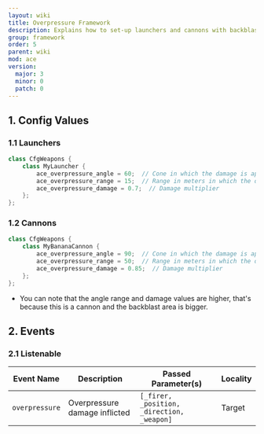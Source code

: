 ```yaml
---
layout: wiki
title: Overpressure Framework
description: Explains how to set-up launchers and cannons with backblast and overpressure areas with the ACE3 overpressure system.
group: framework
order: 5
parent: wiki
mod: ace
version:
  major: 3
  minor: 0
  patch: 0
---
```


## 1. Config Values

### 1.1 Launchers

```cpp
class CfgWeapons {
    class MyLauncher {
        ace_overpressure_angle = 60;  // Cone in which the damage is applied (in degrees from the back end of the launcher)
        ace_overpressure_range = 15;  // Range in meters in which the damage is applied
        ace_overpressure_damage = 0.7;  // Damage multiplier
    };
};
```

### 1.2 Cannons

```cpp
class CfgWeapons {
    class MyBananaCannon {
        ace_overpressure_angle = 90;  // Cone in which the damage is applied (in degrees from the muzzle of the cannon)
        ace_overpressure_range = 50;  // Range in meters in which the damage is applied
        ace_overpressure_damage = 0.85;  // Damage multiplier
    };
};
```

- You can note that the angle range and damage values are higher, that's because this is a cannon and the backblast area is bigger.


## 2. Events

### 2.1 Listenable

Event Name | Description | Passed Parameter(s) | Locality
---------- | ----------- | ------------------- | --------
`overpressure` | Overpressure damage inflicted | `[_firer, _position, _direction, _weapon]` | Target
